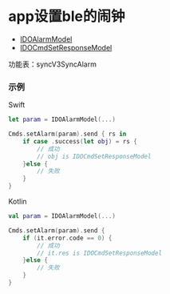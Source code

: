 # app设置ble的闹钟
* [IDOAlarmModel](../model/IDOAlarmItem.md)
* [IDOCmdSetResponseModel](../model/IDOCmdSetResponseModel.md)

功能表：syncV3SyncAlarm

### 示例

Swift
```swift
let param = IDOAlarmModel(...)

Cmds.setAlarm(param).send { rs in
    if case .success(let obj) = rs {
        // 成功
        // obj is IDOCmdSetResponseModel
    }else {
        // 失败
    }
}
```

Kotlin
```kotlin
val param = IDOAlarmModel(...)

Cmds.setAlarm(param).send {
    if (it.error.code == 0) {
        // 成功
        // it.res is IDOCmdSetResponseModel
    }else {
        // 失败
    }
}
```
